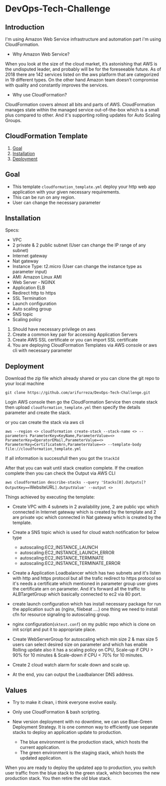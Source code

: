 # DevOps-Tech-Challenge

## Introduction

I'm using Amazon Web Service infrastructure and automation part i'm using CloudFormation.

- Why Amazon Web Service?

When you look at the size of the cloud market, it’s astonishing that AWS is the undisputed leader, and probably will be for the foreseeable future. As of 2018 there are 142 services listed on the aws platform that are categorized in 19 different types. On the other hand Amazon team doesn’t compromise with quality and constantly improves the services.

- Why use CloudFormation?

CloudFormation covers almost all bits and parts of AWS. CloudFormation manages state within the managed service out-of-the-box which is a small plus compared to other. And it's supporting rolling updates for Auto Scaling Groups.


## CloudFormation Template

1. [Goal](#Goal)
3. [Installation](#installation)
4. [Deployment](#deployment)

## Goal
- This template `cloudformation_template.yml` deploy your http web app application with your given necessary requirements. 
- This can be run on any region.
- User can change the necessary parameter

## Installation

Specs:
- VPC
- 2 private & 2 public subnet (User can change the IP range of any subnet)
- Internet gateway
- Nat gateway
- Instance Type: t2.micro (User can change the instance type as parameter input)
- AMI: Amazon Linux AMI
- Web Server - NGINX
- Application ELB
- Redirect http to https
- SSL Termination
- Launch configuration
- Auto scaling group
- SNS topic
- Scaling policy

1. Should have necessary privilege on aws
2. Create a common key pair for accessing Application Servers
3. Create AWS SSL certificate or you can import SSL certificate
3. You are deploying CloudFormation Templates via AWS console or aws cli with necessary parameter

## Deployment

Download the zip file which already shared or you can clone the git repo to your local machine

`git clone https://github.com/arifurreza/DevOps-Tech-Challenge.git`

Login AWS console then go the CloudFormation Service then create stack then upload `cloudformation_template.yml` then specify the details parameter and create the stack.

or you can create the stack via aws cli


`aws --region <> cloudformation create-stack --stack-name <> --parameters ParameterKey=KeyName,ParameterValue=<> ParameterKey=OperatorEMail,ParameterValue=<> ParameterKey=CertificateArn,ParameterValue=<> --template-body file://cloudformation_template.yml`

If all information is successfull then you got the `StackId`

After that you can wait until stack creation complete. If the creation complete then you can check the Output via AWS CLI

`aws cloudformation describe-stacks --query 'Stacks[0].Outputs[?OutputKey==`WebsiteURL`].OutputValue' --output <>`

Things achieved by executing the template:

- Create VPC with 4 subnets in 2 availability jone, 2 are public vpc which connected in Internet gateway which is created by the template and 2 are private vpc which connected in Nat gateway which is created by the template.

- Create a SNS topic which is used for cloud watch notification for below type

	- autoscaling:EC2_INSTANCE_LAUNCH
	- autoscaling:EC2_INSTANCE_LAUNCH_ERROR
	- autoscaling:EC2_INSTANCE_TERMINATE
	- autoscaling:EC2_INSTANCE_TERMINATE_ERROR
	
- Create a Application Loadbalancer which has two subnets and it's listen with http and https protocol but all the trafic redirect to https protocol so it's needs a certificate which mentioned in parameter group user gives the certificate arn on parameter. And it's forward all the traffic to ALBTargetGroup which basically connected to ec2 via 80 port.

- create launch configuration which has install necessary package for run the application such as (nginx, filebeat ....) one thing we need to install cfn for resource signaling to autoscaling group.

- nginx configuration(`sktest.conf`) on my public repo which is clone on init script and put it to appropriate place.

- Create WebServerGroup for autoscaling which min size 2 & max size 5 users can select desired size on parameter and which has enable Rolling update also it has a scaling policy on CPU, Scale-up if CPU > 90% for 10 minutes & Scale-down if CPU < 70% for 10 minutes.

- Create 2 cloud watch alarm for scale down and scale up.
- At the end, you can output the Loadbalancer DNS address.

## Values

- Try to make it clean, i think everyone evolve easily.

- Only use CloudFormation & bash scripting.

- New version deployment with no downtime, we can use Blue-Green Deployment Strategy. It is one common way to efficiently use separate stacks to deploy an application update to production.

	- The blue environment is the production stack, which hosts the current application.
	- The green environment is the staging stack, which hosts the updated application.
	
When you are ready to deploy the updated app to production, you switch user traffic from the blue stack to the green stack, which becomes the new production stack. You then retire the old blue stack.
